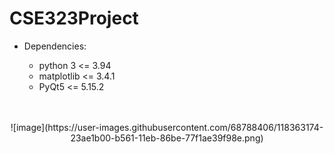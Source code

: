 # CSE323Project

- Dependencies:

  - python 3 <= 3.94 <br />
  - matplotlib <= 3.4.1 <br />
  - PyQt5 <= 5.15.2 <br />

<br />
<br />

<center>![image](https://user-images.githubusercontent.com/68788406/118363174-23ae1b00-b561-11eb-86be-77f1ae39f98e.png)</center>

